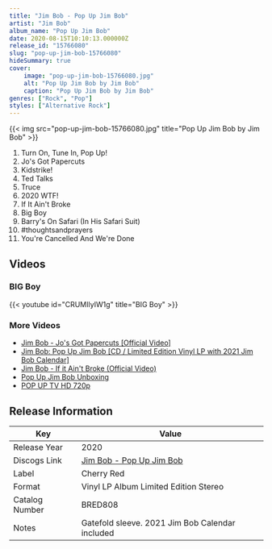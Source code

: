 ```yaml
---
title: "Jim Bob - Pop Up Jim Bob"
artist: "Jim Bob"
album_name: "Pop Up Jim Bob"
date: 2020-08-15T10:10:13.000000Z
release_id: "15766080"
slug: "pop-up-jim-bob-15766080"
hideSummary: true
cover:
    image: "pop-up-jim-bob-15766080.jpg"
    alt: "Pop Up Jim Bob by Jim Bob"
    caption: "Pop Up Jim Bob by Jim Bob"
genres: ["Rock", "Pop"]
styles: ["Alternative Rock"]
---
```


{{< img src="pop-up-jim-bob-15766080.jpg" title="Pop Up Jim Bob by Jim Bob" >}}

<!-- section break -->

1. Turn On, Tune In, Pop Up!
2. Jo's Got Papercuts
3. Kidstrike!
4. Ted Talks
5. Truce
6. 2020 WTF!
7. If It Ain't Broke
8. Big Boy
9. Barry's On Safari (In His Safari Suit)
10. #thoughtsandprayers
11. You're Cancelled And We're Done

<!-- section break -->




## Videos
### BIG Boy
{{< youtube id="CRUMIlyIW1g" title="BIG Boy" >}}<br>

### More Videos

- [Jim Bob - Jo's Got Papercuts [Official Video]](https://www.youtube.com/watch?v=OqRWb9JQW_0)
- [Jim Bob: Pop Up Jim Bob [CD / Limited Edition Vinyl LP with 2021 Jim Bob Calendar]](https://www.youtube.com/watch?v=hICaKXpoMCw)
- [Jim Bob - If it Ain't Broke (Official Video)](https://www.youtube.com/watch?v=FtJDa_UMDFE)
- [Pop Up Jim Bob Unboxing](https://www.youtube.com/watch?v=Vv-EEglCd90)
- [POP UP TV   HD 720p](https://www.youtube.com/watch?v=bFcl6RiEFYY)


## Release Information
|  Key           | Value                                                |
| ---------------| ---------------------------------------------------- |
| Release Year   | 2020                                   |
| Discogs Link   | [Jim Bob - Pop Up Jim Bob](https://www.discogs.com/release/15766080-Jim-Bob-Pop-Up-Jim-Bob) |
| Label          | Cherry Red |
| Format         | Vinyl LP Album Limited Edition Stereo |
| Catalog Number | BRED808 |
| Notes | Gatefold sleeve.  2021 Jim Bob Calendar included |